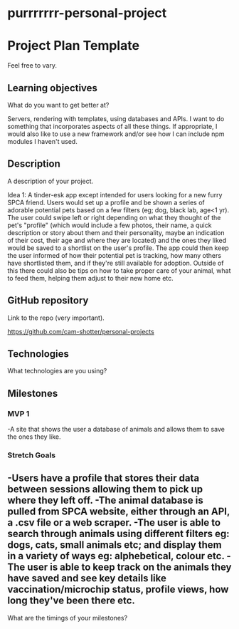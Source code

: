 # purrrrrrr-personal-project

# Project Plan Template

Feel free to vary.


## Learning objectives

What do you want to get better at?

Servers, rendering with templates, using databases and APIs. I want to do something that incorporates aspects of all these things. If appropriate, I would also like to use a new framework and/or see how I can include npm modules I haven't used.



## Description

A description of your project.

Idea 1:
A tinder-esk app except intended for users looking for a new furry SPCA friend. Users would set up a profile and be shown a series of adorable potential pets based on a few filters (eg; dog, black lab, age<1 yr). The user could swipe left or right depending on what they thought of the pet's "profile" (which would include a few photos, their name, a quick description or story about them and their personality, maybe an indication of their cost, their age and where they are located) and the ones they liked would be saved to a shortlist on the user's profile. The app could then keep the user informed of how their potential pet is tracking, how many others have shortlisted them, and if they're still available for adoption.
Outside of this there could also be tips on how to take proper care of your animal, what to feed them, helping them adjust to their new home etc.


## GitHub repository

Link to the repo (very important).

https://github.com/cam-shotter/personal-projects


## Technologies

What technologies are you using?


## Milestones

### MVP 1
-A site that shows the user a database of animals and allows them to save the ones they like.

### Stretch Goals
-Users have a profile that stores their data between sessions allowing them to pick up where they left off.
-The animal database is pulled from SPCA website, either through an API, a .csv file or a web scraper.
-The user is able to search through animals using different filters eg: dogs, cats, small animals etc; and display them in a variety of ways eg: alphebetical, colour etc.
-The user is able to keep track on the animals they have saved and see key details like vaccination/microchip status, profile views, how long they've been there etc.
-

What are the timings of your milestones?

